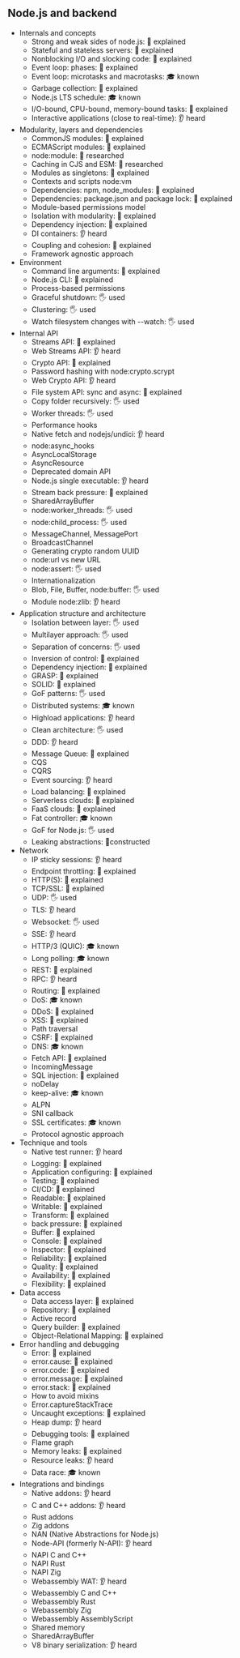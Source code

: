 ## Node.js and backend

- Internals and concepts
  - Strong and weak sides of node.js: 🙋 explained
  - Stateful and stateless servers: 🙋 explained
  - Nonblocking I/O and slocking code: 🙋 explained
  - Event loop: phases: 🙋 explained
  - Event loop: microtasks and macrotasks: 🎓 known
  - Garbage collection: 🙋 explained
  - Node.js LTS schedule: 🎓 known
  - I/O-bound, CPU-bound, memory-bound tasks: 🙋 explained
  - Interactive applications (close to real-time): 👂 heard
- Modularity, layers and dependencies
  - CommonJS modules: 🙋 explained
  - ECMAScript modules: 🙋 explained
  - node:module: 🔬 researched
  - Caching in CJS and ESM: 🔬 researched
  - Modules as singletons: 🙋 explained
  - Contexts and scripts node:vm
  - Dependencies: npm, node_modules: 🙋 explained
  - Dependencies: package.json and package lock: 🙋 explained
  - Module-based permissions model
  - Isolation with modularity: 🙋 explained
  - Dependency injection: 🙋 explained
  - DI containers: 👂 heard
  - Coupling and cohesion: 🙋 explained
  - Framework agnostic approach
- Environment
  - Command line arguments: 🙋 explained
  - Node.js CLI: 🙋 explained
  - Process-based permissions
  - Graceful shutdown: 🖐️ used
  - Clustering: 🖐️ used
  - Watch filesystem changes with --watch: 🖐️ used
- Internal API
  - Streams API: 🙋 explained
  - Web Streams API: 👂 heard
  - Crypto API: 🙋 explained
  - Password hashing with node:crypto.scrypt
  - Web Crypto API: 👂 heard
  - File system API: sync and async: 🙋 explained
  - Copy folder recursively: 🖐️ used
  - Worker threads: 🖐️ used
  - Performance hooks
  - Native fetch and nodejs/undici: 👂 heard
  - node:async_hooks
  - AsyncLocalStorage
  - AsyncResource
  - Deprecated domain API
  - Node.js single executable: 👂 heard
  - Stream back pressure: 🙋 explained
  - SharedArrayBuffer
  - node:worker_threads: 🖐️ used
  - node:child_process: 🖐️ used
  - MessageChannel, MessagePort
  - BroadcastChannel
  - Generating crypto random UUID
  - node:url vs new URL
  - node:assert: 🖐️ used
  - Internationalization
  - Blob, File, Buffer, node:buffer: 🖐️ used
  - Module node:zlib: 👂 heard
- Application structure and architecture
  - Isolation between layer: 🖐️ used
  - Multilayer approach: 🖐️ used
  - Separation of concerns: 🖐️ used
  - Inversion of control: 🙋 explained
  - Dependency injection: 🙋 explained
  - GRASP: 🙋 explained
  - SOLID: 🙋 explained
  - GoF patterns: 🖐️ used
  - Distributed systems: 🎓 known
  - Highload applications: 👂 heard
  - Clean architecture: 🖐️ used
  - DDD: 👂 heard
  - Message Queue: 🙋 explained
  - CQS
  - CQRS
  - Event sourcing: 👂 heard
  - Load balancing: 🙋 explained
  - Serverless clouds: 🙋 explained
  - FaaS clouds: 🙋 explained
  - Fat controller: 🎓 known
  - GoF for Node.js: 🖐️ used
  - Leaking abstractions: 🚀constructed
- Network
  - IP sticky sessions: 👂 heard
  - Endpoint throttling: 🙋 explained
  - HTTP(S): 🙋 explained
  - TCP/SSL: 🙋 explained
  - UDP: 🖐️ used
  - TLS: 👂 heard
  - Websocket: 🖐️ used
  - SSE: 👂 heard
  - HTTP/3 (QUIC): 🎓 known
  - Long polling: 🎓 known
  - REST: 🙋 explained
  - RPC: 👂 heard
  - Routing: 🙋 explained
  - DoS: 🎓 known
  - DDoS: 🙋 explained
  - XSS: 🙋 explained
  - Path traversal
  - CSRF: 🙋 explained
  - DNS: 🎓 known
  - Fetch API: 🙋 explained
  - IncomingMessage
  - SQL injection: 🙋 explained
  - noDelay
  - keep-alive: 🎓 known
  - ALPN
  - SNI callback
  - SSL certificates: 🎓 known
  - Protocol agnostic approach
- Technique and tools
  - Native test runner: 👂 heard
  - Logging: 🙋 explained
  - Application configuring: 🙋 explained
  - Testing: 🙋 explained
  - CI/CD: 🙋 explained
  - Readable: 🙋 explained
  - Writable: 🙋 explained
  - Transform: 🙋 explained
  - back pressure: 🙋 explained
  - Buffer: 🙋 explained
  - Console: 🙋 explained
  - Inspector: 🙋 explained
  - Reliability: 🙋 explained
  - Quality: 🙋 explained
  - Availability: 🙋 explained
  - Flexibility: 🙋 explained
- Data access
  - Data access layer: 🙋 explained
  - Repository: 🙋 explained
  - Active record
  - Query builder: 🙋 explained
  - Object-Relational Mapping: 🙋 explained
- Error handling and debugging
  - Error: 🙋 explained
  - error.cause: 🙋 explained
  - error.code: 🙋 explained
  - error.message: 🙋 explained
  - error.stack: 🙋 explained
  - How to avoid mixins
  - Error.captureStackTrace
  - Uncaught exceptions: 🙋 explained
  - Heap dump: 👂 heard
  - Debugging tools: 🙋 explained
  - Flame graph
  - Memory leaks: 🙋 explained
  - Resource leaks: 👂 heard
  - Data race: 🎓 known
- Integrations and bindings
  - Native addons: 👂 heard
  - C and C++ addons: 👂 heard
  - Rust addons
  - Zig addons
  - NAN (Native Abstractions for Node.js)
  - Node-API (formerly N-API): 👂 heard
  - NAPI C and C++
  - NAPI Rust
  - NAPI Zig
  - Webassembly WAT: 👂 heard
  - Webassembly C and C++
  - Webassembly Rust
  - Webassembly Zig
  - Webassembly AssemblyScript
  - Shared memory
  - SharedArrayBuffer
  - V8 binary serialization: 👂 heard
